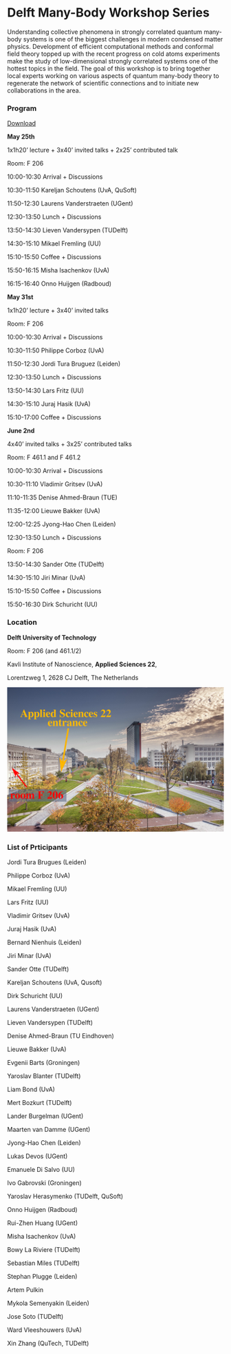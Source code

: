 Delft Many-Body Workshop Series
===============================


Understanding collective phenomena in strongly correlated quantum many-body systems is one of the biggest challenges in modern condensed matter physics. Development of efficient computational methods and conformal field theory topped up with the recent progress on cold atoms experiments make the study of low-dimensional strongly correlated systems one of the hottest topics in the field. The goal of this workshop is to bring together local experts working on various aspects of quantum many-body theory to regenerate the network of scientific connections and to initiate new collaborations in the area.



### **Program** 

[Download](https://nchepiga.github.io/homepage/assets/program_workshops.pdf)

**May 25th**

1x1h20’ lecture + 3x40’ invited talks + 2x25’ contributed talk

Room: F 206

10:00-10:30 Arrival + Discussions

10:30-11:50 Kareljan Schoutens (UvA, QuSoft)

11:50-12:30 Laurens Vanderstraeten (UGent)

12:30-13:50 Lunch + Discussions

13:50-14:30 Lieven Vandersypen (TUDelft)

14:30-15:10 Mikael Fremling (UU)

15:10-15:50 Coffee + Discussions

15:50-16:15 Misha Isachenkov (UvA)

16:15-16:40 Onno Huijgen (Radboud)




**May 31st**

1x1h20’ lecture + 3x40’ invited talks

Room: F 206


10:00-10:30 Arrival + Discussions

10:30-11:50 Philippe Corboz (UvA)

11:50-12:30 Jordi Tura Bruguez (Leiden)

12:30-13:50 Lunch + Discussions


13:50-14:30 Lars Fritz (UU)

14:30-15:10 Juraj Hasik (UvA)

15:10-17:00 Coffee + Discussions


**June 2nd**

4x40’ invited talks + 3x25’ contributed talks

Room: F 461.1 and F 461.2

10:00-10:30 Arrival + Discussions

10:30-11:10 Vladimir Gritsev (UvA)

11:10-11:35 Denise Ahmed-Braun (TUE)

11:35-12:00 Lieuwe Bakker (UvA)

12:00-12:25 Jyong-Hao Chen (Leiden)

12:30-13:50 Lunch + Discussions

Room: F 206

13:50-14:30 Sander Otte (TUDelft)

14:30-15:10 Jiri Minar (UvA)

15:10-15:50 Coffee + Discussions

15:50-16:30 Dirk Schuricht (UU)






### **Location**


**Delft University of Technology**

Room: F 206 (and 461.1/2) 

Kavli Institute of Nanoscience,  **Applied Sciences 22**,

Lorentzweg 1, 2628 CJ Delft,  The Netherlands

![Building22](assets/images/delft.svg)


### **List of Prticipants**

Jordi Tura Brugues (Leiden)

Philippe Corboz (UvA)

Mikael Fremling (UU)

Lars Fritz (UU)

Vladimir Gritsev (UvA)

Juraj Hasik (UvA)

Bernard Nienhuis (Leiden)

Jiri Minar (UvA)

Sander Otte (TUDelft)

Kareljan Schoutens (UvA, Qusoft)

Dirk Schuricht (UU)

Laurens Vanderstraeten (UGent)

Lieven Vandersypen (TUDelft)

Denise Ahmed-Braun (TU Eindhoven)

Lieuwe Bakker (UvA)

Evgenii Barts (Groningen)

Yaroslav Blanter (TUDelft)

Liam Bond (UvA)

Mert Bozkurt (TUDelft)

Lander Burgelman (UGent)

Maarten van Damme (UGent)

Jyong-Hao Chen (Leiden)

Lukas Devos (UGent)

Emanuele Di Salvo (UU)

Ivo Gabrovski (Groningen)

Yaroslav Herasymenko (TUDelft, QuSoft)

Onno Huijgen (Radboud)

Rui-Zhen Huang (UGent)

Misha Isachenkov (UvA)

Bowy La Riviere (TUDelft)

Sebastian Miles (TUDelft)

Stephan Plugge (Leiden)

Artem Pulkin

Mykola Semenyakin (Leiden)

Jose Soto (TUDelft)

Ward Vleeshouwers (UvA)

Xin Zhang (QuTech, TUDelft)



